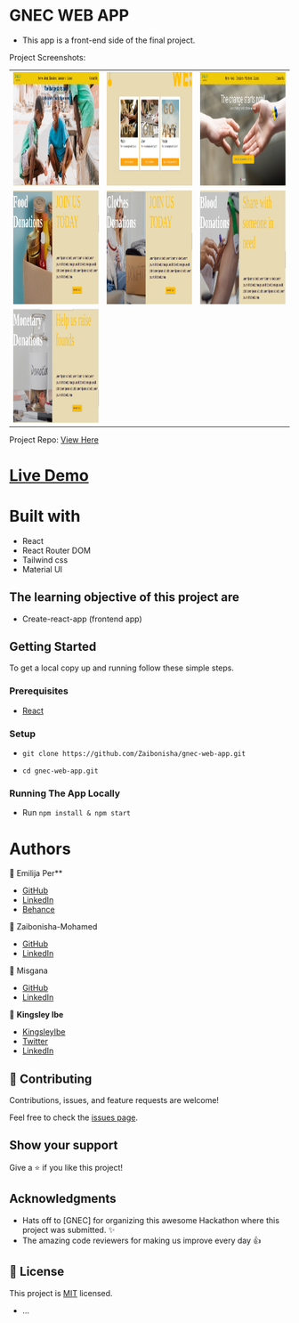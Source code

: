 # GNEC WEB APP

- This app is a front-end side of the final project. 

Project Screenshots:
<table>
  <tr>
    <td> <img src="./src/assets/home.png"  alt="1" width = 310px height = 205px ></td>
    <td><img src="./src/assets/vision.png" alt="2" width = 310px height = 205px></td>
    <td><img src="./src/assets/donation.png" alt="3" width = 310px height = 205px></td>
   </tr> 
   <tr>
      <td><img src="./src/assets/food.png" alt="4" width = 310px height = 205px></td>
      <td><img src="./src/assets/cloth.png" alt="5" width = 310px height = 205px></td>
      <td><img src="./src/assets/health.png" alt="6" width = 310px height = 205px></td>
  </td>
   <tr>
      <td><img src="./src/assets/money.png" alt="7" width = 310px height = 205px></td>
  </td>
  </tr>
</table>
 
Project Repo:
[View Here](https://github.com/Zaibonisha/gnec-web-app.git)

# [Live Demo](https://gnec-ngo.web.app/)
# Built with
 - React
 - React Router DOM
 - Tailwind css
 - Material UI
 
 
## The learning objective of this project are
 
- Create-react-app (frontend app) 
## Getting Started
 
To get a local copy up and running follow these simple steps.
 
### Prerequisites
 
- [React](https://reactjs.org/tutorial/tutorial.html#prerequisites)
 
### Setup
 
- ```git clone https://github.com/Zaibonisha/gnec-web-app.git```
 
- ```cd gnec-web-app.git```
 
### Running The App Locally
- Run `npm install & npm start`
 
# Authors

 👤 Emilija Per**
 
- [GitHub]()
- [LinkedIn](https://www.linkedin.com/in/emilija-perchinkova-2173b5126)
- [Behance](https://www.behance.net/emilijaperchinkova)
 
👤 Zaibonisha-Mohamed
 
- [GitHub](https://github.com/Zaibonisha)
- [LinkedIn](https://www.linkedin.com/in/zaibonisha-mohamed-76740b17a/)

👤 Misgana
 
- [GitHub](https://github.com/misgana96)
- [LinkedIn](https://www.linkedin.com/in/misgana-yoseph-36b42315b/)

👤 **Kingsley Ibe**
 
- [KingsleyIbe](https://github.com/KingsleyIbe)
- [Twitter](https://twitter.com/ibekingsley2)
- [LinkedIn](https://www.linkedin.com/in/kingsley-ibe/)
## 🤝 Contributing
 
Contributions, issues, and feature requests are welcome!
 
Feel free to check the [issues page](https://github.com/Zaibonisha/gnec-web-app/issues).
 
## Show your support
 
Give a ⭐️ if you like this project!
 
## Acknowledgments
 
- Hats off to [GNEC] for organizing this awesome Hackathon where this project was submitted. ✨
- The amazing code reviewers for making us improve every day 👍
 
## 📝 License
 
This project is [MIT](./LICENCE) licensed.
* ...
 

